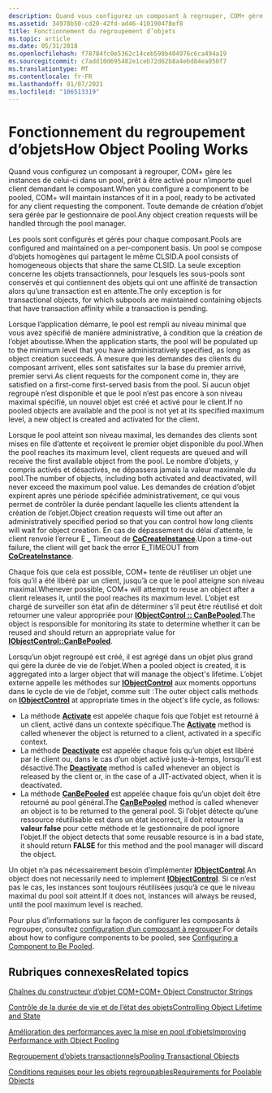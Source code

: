 ```yaml
---
description: Quand vous configurez un composant à regrouper, COM+ gère les instances de celui-ci dans un pool, prêt à être activé pour n’importe quel client demandant le composant. Toute demande de création d’objet sera gérée par le gestionnaire de pool.
ms.assetid: 34978b50-cd20-42fd-ad46-410190478ef8
title: Fonctionnement du regroupement d’objets
ms.topic: article
ms.date: 05/31/2018
ms.openlocfilehash: f78784fc0e5362c14ceb598b404976c6ca494a19
ms.sourcegitcommit: c7add10d695482e1ceb72d62b8a4ebd84ea050f7
ms.translationtype: MT
ms.contentlocale: fr-FR
ms.lasthandoff: 01/07/2021
ms.locfileid: "106513319"
---
```

# <a name="how-object-pooling-works"></a><span data-ttu-id="1cd2b-104">Fonctionnement du regroupement d’objets</span><span class="sxs-lookup"><span data-stu-id="1cd2b-104">How Object Pooling Works</span></span>

<span data-ttu-id="1cd2b-105">Quand vous configurez un composant à regrouper, COM+ gère les instances de celui-ci dans un pool, prêt à être activé pour n’importe quel client demandant le composant.</span><span class="sxs-lookup"><span data-stu-id="1cd2b-105">When you configure a component to be pooled, COM+ will maintain instances of it in a pool, ready to be activated for any client requesting the component.</span></span> <span data-ttu-id="1cd2b-106">Toute demande de création d’objet sera gérée par le gestionnaire de pool.</span><span class="sxs-lookup"><span data-stu-id="1cd2b-106">Any object creation requests will be handled through the pool manager.</span></span>

<span data-ttu-id="1cd2b-107">Les pools sont configurés et gérés pour chaque composant.</span><span class="sxs-lookup"><span data-stu-id="1cd2b-107">Pools are configured and maintained on a per-component basis.</span></span> <span data-ttu-id="1cd2b-108">Un pool se compose d’objets homogènes qui partagent le même CLSID.</span><span class="sxs-lookup"><span data-stu-id="1cd2b-108">A pool consists of homogeneous objects that share the same CLSID.</span></span> <span data-ttu-id="1cd2b-109">La seule exception concerne les objets transactionnels, pour lesquels les sous-pools sont conservés et qui contiennent des objets qui ont une affinité de transaction alors qu’une transaction est en attente.</span><span class="sxs-lookup"><span data-stu-id="1cd2b-109">The only exception is for transactional objects, for which subpools are maintained containing objects that have transaction affinity while a transaction is pending.</span></span>

<span data-ttu-id="1cd2b-110">Lorsque l’application démarre, le pool est rempli au niveau minimal que vous avez spécifié de manière administrative, à condition que la création de l’objet aboutisse.</span><span class="sxs-lookup"><span data-stu-id="1cd2b-110">When the application starts, the pool will be populated up to the minimum level that you have administratively specified, as long as object creation succeeds.</span></span> <span data-ttu-id="1cd2b-111">À mesure que les demandes des clients du composant arrivent, elles sont satisfaites sur la base du premier arrivé, premier servi.</span><span class="sxs-lookup"><span data-stu-id="1cd2b-111">As client requests for the component come in, they are satisfied on a first-come first-served basis from the pool.</span></span> <span data-ttu-id="1cd2b-112">Si aucun objet regroupé n’est disponible et que le pool n’est pas encore à son niveau maximal spécifié, un nouvel objet est créé et activé pour le client.</span><span class="sxs-lookup"><span data-stu-id="1cd2b-112">If no pooled objects are available and the pool is not yet at its specified maximum level, a new object is created and activated for the client.</span></span>

<span data-ttu-id="1cd2b-113">Lorsque le pool atteint son niveau maximal, les demandes des clients sont mises en file d’attente et reçoivent le premier objet disponible du pool.</span><span class="sxs-lookup"><span data-stu-id="1cd2b-113">When the pool reaches its maximum level, client requests are queued and will receive the first available object from the pool.</span></span> <span data-ttu-id="1cd2b-114">Le nombre d’objets, y compris activés et désactivés, ne dépassera jamais la valeur maximale du pool.</span><span class="sxs-lookup"><span data-stu-id="1cd2b-114">The number of objects, including both activated and deactivated, will never exceed the maximum pool value.</span></span> <span data-ttu-id="1cd2b-115">Les demandes de création d’objet expirent après une période spécifiée administrativement, ce qui vous permet de contrôler la durée pendant laquelle les clients attendent la création de l’objet.</span><span class="sxs-lookup"><span data-stu-id="1cd2b-115">Object creation requests will time out after an administratively specified period so that you can control how long clients will wait for object creation.</span></span> <span data-ttu-id="1cd2b-116">En cas de dépassement du délai d’attente, le client renvoie l’erreur E \_ Timeout de [**CoCreateInstance**](/windows/desktop/api/combaseapi/nf-combaseapi-cocreateinstance).</span><span class="sxs-lookup"><span data-stu-id="1cd2b-116">Upon a time-out failure, the client will get back the error E\_TIMEOUT from [**CoCreateInstance**](/windows/desktop/api/combaseapi/nf-combaseapi-cocreateinstance).</span></span>

<span data-ttu-id="1cd2b-117">Chaque fois que cela est possible, COM+ tente de réutiliser un objet une fois qu’il a été libéré par un client, jusqu’à ce que le pool atteigne son niveau maximal.</span><span class="sxs-lookup"><span data-stu-id="1cd2b-117">Whenever possible, COM+ will attempt to reuse an object after a client releases it, until the pool reaches its maximum level.</span></span> <span data-ttu-id="1cd2b-118">L’objet est chargé de surveiller son état afin de déterminer s’il peut être réutilisé et doit retourner une valeur appropriée pour [**IObjectControl :: CanBePooled**](/windows/desktop/api/ComSvcs/nf-comsvcs-iobjectcontrol-canbepooled).</span><span class="sxs-lookup"><span data-stu-id="1cd2b-118">The object is responsible for monitoring its state to determine whether it can be reused and should return an appropriate value for [**IObjectControl::CanBePooled**](/windows/desktop/api/ComSvcs/nf-comsvcs-iobjectcontrol-canbepooled).</span></span>

<span data-ttu-id="1cd2b-119">Lorsqu’un objet regroupé est créé, il est agrégé dans un objet plus grand qui gère la durée de vie de l’objet.</span><span class="sxs-lookup"><span data-stu-id="1cd2b-119">When a pooled object is created, it is aggregated into a larger object that will manage the object's lifetime.</span></span> <span data-ttu-id="1cd2b-120">L’objet externe appelle les méthodes sur [**IObjectControl**](/windows/desktop/api/ComSvcs/nn-comsvcs-iobjectcontrol) aux moments opportuns dans le cycle de vie de l’objet, comme suit :</span><span class="sxs-lookup"><span data-stu-id="1cd2b-120">The outer object calls methods on [**IObjectControl**](/windows/desktop/api/ComSvcs/nn-comsvcs-iobjectcontrol) at appropriate times in the object's life cycle, as follows:</span></span>

-   <span data-ttu-id="1cd2b-121">La méthode [**Activate**](/windows/desktop/api/ComSvcs/nf-comsvcs-iobjectcontrol-activate) est appelée chaque fois que l’objet est retourné à un client, activé dans un contexte spécifique.</span><span class="sxs-lookup"><span data-stu-id="1cd2b-121">The [**Activate**](/windows/desktop/api/ComSvcs/nf-comsvcs-iobjectcontrol-activate) method is called whenever the object is returned to a client, activated in a specific context.</span></span>
-   <span data-ttu-id="1cd2b-122">La méthode [**Deactivate**](/windows/desktop/api/ComSvcs/nf-comsvcs-iobjectcontrol-deactivate) est appelée chaque fois qu’un objet est libéré par le client ou, dans le cas d’un objet activé juste-à-temps, lorsqu’il est désactivé.</span><span class="sxs-lookup"><span data-stu-id="1cd2b-122">The [**Deactivate**](/windows/desktop/api/ComSvcs/nf-comsvcs-iobjectcontrol-deactivate) method is called whenever an object is released by the client or, in the case of a JIT-activated object, when it is deactivated.</span></span>
-   <span data-ttu-id="1cd2b-123">La méthode [**CanBePooled**](/windows/desktop/api/ComSvcs/nf-comsvcs-iobjectcontrol-canbepooled) est appelée chaque fois qu’un objet doit être retourné au pool général.</span><span class="sxs-lookup"><span data-stu-id="1cd2b-123">The [**CanBePooled**](/windows/desktop/api/ComSvcs/nf-comsvcs-iobjectcontrol-canbepooled) method is called whenever an object is to be returned to the general pool.</span></span> <span data-ttu-id="1cd2b-124">Si l’objet détecte qu’une ressource réutilisable est dans un état incorrect, il doit retourner la **valeur false** pour cette méthode et le gestionnaire de pool ignore l’objet.</span><span class="sxs-lookup"><span data-stu-id="1cd2b-124">If the object detects that some reusable resource is in a bad state, it should return **FALSE** for this method and the pool manager will discard the object.</span></span>

<span data-ttu-id="1cd2b-125">Un objet n’a pas nécessairement besoin d’implémenter [**IObjectControl**](/windows/desktop/api/ComSvcs/nn-comsvcs-iobjectcontrol).</span><span class="sxs-lookup"><span data-stu-id="1cd2b-125">An object does not necessarily need to implement [**IObjectControl**](/windows/desktop/api/ComSvcs/nn-comsvcs-iobjectcontrol).</span></span> <span data-ttu-id="1cd2b-126">Si ce n’est pas le cas, les instances sont toujours réutilisées jusqu’à ce que le niveau maximal du pool soit atteint.</span><span class="sxs-lookup"><span data-stu-id="1cd2b-126">If it does not, instances will always be reused, until the pool maximum level is reached.</span></span>

<span data-ttu-id="1cd2b-127">Pour plus d’informations sur la façon de configurer les composants à regrouper, consultez [configuration d’un composant à regrouper](configuring-a-component-to-be-pooled.md).</span><span class="sxs-lookup"><span data-stu-id="1cd2b-127">For details about how to configure components to be pooled, see [Configuring a Component to Be Pooled](configuring-a-component-to-be-pooled.md).</span></span>

## <a name="related-topics"></a><span data-ttu-id="1cd2b-128">Rubriques connexes</span><span class="sxs-lookup"><span data-stu-id="1cd2b-128">Related topics</span></span>

<dl> <dt>

[<span data-ttu-id="1cd2b-129">Chaînes du constructeur d’objet COM+</span><span class="sxs-lookup"><span data-stu-id="1cd2b-129">COM+ Object Constructor Strings</span></span>](com--object-constructor-strings.md)
</dt> <dt>

[<span data-ttu-id="1cd2b-130">Contrôle de la durée de vie et de l’état des objets</span><span class="sxs-lookup"><span data-stu-id="1cd2b-130">Controlling Object Lifetime and State</span></span>](controlling-object-lifetime-and-state.md)
</dt> <dt>

[<span data-ttu-id="1cd2b-131">Amélioration des performances avec la mise en pool d’objets</span><span class="sxs-lookup"><span data-stu-id="1cd2b-131">Improving Performance with Object Pooling</span></span>](improving-performance-with-object-pooling.md)
</dt> <dt>

[<span data-ttu-id="1cd2b-132">Regroupement d’objets transactionnels</span><span class="sxs-lookup"><span data-stu-id="1cd2b-132">Pooling Transactional Objects</span></span>](pooling-transactional-objects.md)
</dt> <dt>

[<span data-ttu-id="1cd2b-133">Conditions requises pour les objets regroupables</span><span class="sxs-lookup"><span data-stu-id="1cd2b-133">Requirements for Poolable Objects</span></span>](requirements-for-poolable-objects.md)
</dt> </dl>

 

 
